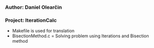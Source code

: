 ### Author: Daniel Olearčin
### Project: IterationCalc
  - Makefile is used for translation
  - BisectionMethod.c = Solving problem using Iterations and Bisection method



